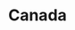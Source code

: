 ---
title: "Canada"
introtext: ""
introimage: "https://lh3.googleusercontent.com/2zUk2Q8cyldK37jfgW0eY3uzptBfEnzte_gXTSjK0FuMagsxKHON_45Pfe6-fky_EgDljJnDhCIHRuv3BZm2OzuSzKLesKrguLP8wW4gS4nPfOq3OZBTtBGt1DAMSk7Vys3T_Sr_QQ=w2400"
surface: "9.980.000"
inhabitants: "37.060.000"
rate: "1,47"
valuta: "dollar"
bigmac_index: ""
---